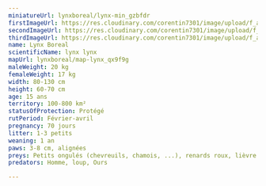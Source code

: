 ```yaml
---
miniatureUrl: lynxboreal/lynx-min_gzbfdr
firstImageUrl: https://res.cloudinary.com/corentin7301/image/upload/f_auto/q_auto/c_scale/fl_lossy/v1624096394/wildlife/lynxboreal/lynx-1_eps4bs
secondImageUrl: https://res.cloudinary.com/corentin7301/image/upload/f_auto/q_auto/c_scale/fl_lossy/v1624096394/wildlife/lynxboreal/lynx-2_eekuaw
thirdImageUrl: https://res.cloudinary.com/corentin7301/image/upload/f_auto/q_auto/c_scale/fl_lossy/v1624096394/wildlife/lynxboreal/lynx-3_hsqdjc
name: Lynx Boreal
scientificName: lynx lynx
mapUrl: lynxboreal/map-lynx_qx9f9g
maleWeight: 20 kg
femaleWeight: 17 kg
width: 80-130 cm
height: 60-70 cm
age: 15 ans
territory: 100-800 km²
statusOfProtection: Protégé
rutPeriod: Février-avril
pregnancy: 70 jours
litter: 1-3 petits
weaning: 1 an
paws: 3-8 cm, alignées
preys: Petits ongulés (chevreuils, chamois, ...), renards roux, lièvre...
predators: Homme, loup, Ours

---
```

